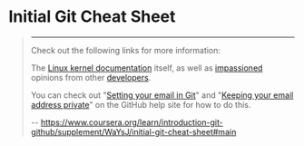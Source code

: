 # Initial Git Cheat Sheet
> 
> * * *
> 
> Check out the following links for more information:
> 
> The [Linux kernel documentation](https://git.kernel.org/pub/scm/linux/kernel/git/torvalds/linux.git/tree/Documentation/process/submitting-patches.rst?id=HEAD) itself, as well as [impassioned](http://stopwritingramblingcommitmessages.com/) opinions from other [developers](https://robots.thoughtbot.com/5-useful-tips-for-a-better-commit-message). 
> 
> You can check out "[Setting your email in Git](https://help.github.com/articles/setting-your-email-in-git/)" and "[Keeping your email address private](https://help.github.com/articles/keeping-your-email-address-private/)" on the GitHub help site for how to do this.
>
> -- https://www.coursera.org/learn/introduction-git-github/supplement/WaYsJ/initial-git-cheat-sheet#main
